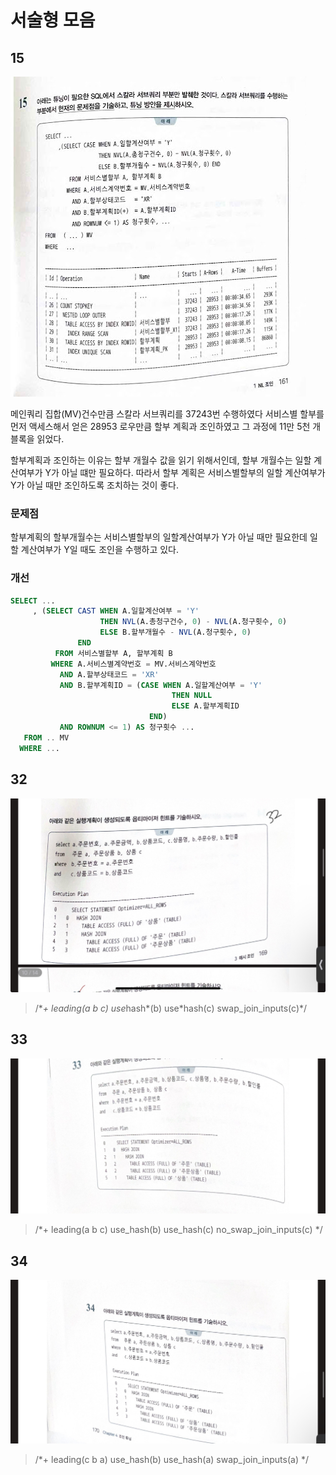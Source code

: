 # 서술형 모음

## 15

![alt text](<서술형 이미지/15.png>)

메인쿼리 집합(MV)건수만큼 스칼라 서브쿼리를 37243번 수행하였다 서비스별 할부를 먼저 액세스해서 얻은 28953 로우만큼 할부 계획과 조인하였고 그 과정에 11만 5천 개 블록을 읽었다.

할부계획과 조인하는 이유는 할부 개월수 값을 읽기 위해서인데, 할부 개월수는 일할 계산여부가 Y가 아닐 떄만 필요하다. 따라서 할부 계획은 서비스별할부의 일할 계산여부가 Y가 아닐 때만 조인하도록 조치하는 것이 좋다.

### 문제점

할부계획의 할부개월수는 서비스별할부의 일할계산여부가 Y가 아닐 때만 필요한데 일할 계산여부가 Y일 때도 조인을 수행하고 있다.

### 개선

```sql
SELECT ...
     , (SELECT CAST WHEN A.일할계산여부 = 'Y'
                    THEN NVL(A.총청구건수, 0) - NVL(A.청구횟수, 0)
                    ELSE B.할부개월수 - NVL(A.청구횟수, 0)
               END
          FROM 서비스별할부 A, 할부계획 B
         WHERE A.서비스별계약번호 = MV.서비스계약번호
           AND A.할부상태코드 = 'XR'
           AND B.할부계획ID = (CASE WHEN A.일할계산여부 = 'Y'
                                    THEN NULL
                                    ELSE A.할부계획ID
                               END)
           AND ROWNUM <= 1) AS 청구횟수 ...
   FROM .. MV
  WHERE ...
```

## 32

![alt text](<서술형 이미지/32.jpeg>)

> /\**\+ leading(a b c) use*hash\*(b) use\*hash(c) swap_join_inputs(c)\*/

## 33

![alt text](<서술형 이미지/33.jpeg>)

> /\*+ leading(a b c) use_hash(b) use_hash(c) no_swap_join_inputs(c) \*/

## 34

![alt text](<서술형 이미지/34.jpeg>)

> /\*+ leading(c b a) use_hash(b) use_hash(a) swap_join_inputs(a) \*/
